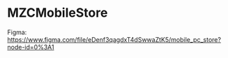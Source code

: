 # MZCMobileStore
Figma: https://www.figma.com/file/eDenf3qagdxT4dSwwaZtK5/mobile_pc_store?node-id=0%3A1

